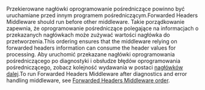 <span data-ttu-id="a8d00-101">Przekierowane nagłówki oprogramowanie pośredniczące powinno być uruchamiane przed innym programem pośredniczącym.</span><span class="sxs-lookup"><span data-stu-id="a8d00-101">Forwarded Headers Middleware should run before other middleware.</span></span> <span data-ttu-id="a8d00-102">Takie porządkowanie zapewnia, że oprogramowanie pośredniczące polegające na informacjach o przekazanych nagłówkach może zużywać wartości nagłówka do przetworzenia.</span><span class="sxs-lookup"><span data-stu-id="a8d00-102">This ordering ensures that the middleware relying on forwarded headers information can consume the header values for processing.</span></span> <span data-ttu-id="a8d00-103">Aby uruchomić przekazane nagłówki oprogramowania pośredniczącego po diagnostyki i obsłudze błędów oprogramowania pośredniczącego, zobacz kolejność wydawania w postaci [nagłówków dalej](xref:host-and-deploy/proxy-load-balancer#fhmo).</span><span class="sxs-lookup"><span data-stu-id="a8d00-103">To run Forwarded Headers Middleware after diagnostics and error handling middleware, see [Forwarded Headers Middleware order](xref:host-and-deploy/proxy-load-balancer#fhmo).</span></span>